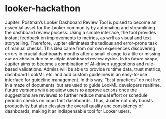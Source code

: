 # looker-hackathon

Jupiter: Postman’s Looker Dashboard Review Tool is poised to become an essential asset for the Looker community by automating and streamlining the dashboard review process. Using a simple interface, the tool provides instant feedback on improvements to metrics, as well as visual and text storytelling. Therefore, Jupiter eliminates the tedious and error-prone task of manual checks. This idea came from our own experiences discovering errors in crucial dashboards months after a small change to a tile or missing out on checks due to multiple dashboard review cycles. In its future scope, Jupiter aims to become a combination of AI-driven suggestions and rule-based validations. Admins will be able to provide runtime data, trust metrics, dashboard LookML etc. and add custom guidelines in an easy-to-use interface for guideline management. In this way, “best practices” do not live in a maze of documents, but are used to guide LookML developers realtime. Future versions will also allow users to approve actions once the suggestions are reviewed to further reduce manual effort or schedule periodic checks on important dashboards. Thus, Jupiter not only boosts productivity but also elevates the overall quality and consistency of dashboards, making it an indispensable tool for Looker users.
